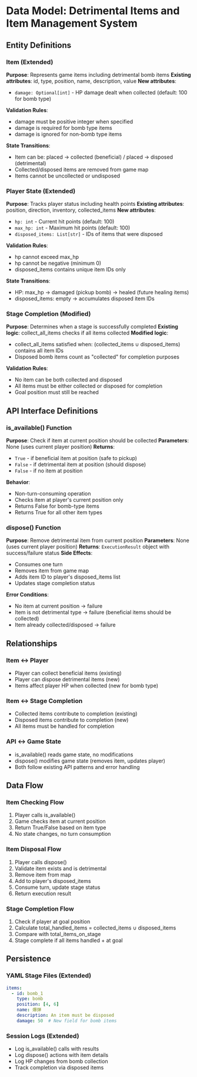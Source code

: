 # Data Model: Detrimental Items and Item Management System

## Entity Definitions

### Item (Extended)
**Purpose**: Represents game items including detrimental bomb items
**Existing attributes**: id, type, position, name, description, value
**New attributes**:
- `damage: Optional[int]` - HP damage dealt when collected (default: 100 for bomb type)

**Validation Rules**:
- damage must be positive integer when specified
- damage is required for bomb type items
- damage is ignored for non-bomb type items

**State Transitions**:
- Item can be: placed → collected (beneficial) / placed → disposed (detrimental)
- Collected/disposed items are removed from game map
- Items cannot be uncollected or undisposed

### Player State (Extended)
**Purpose**: Tracks player status including health points
**Existing attributes**: position, direction, inventory, collected_items
**New attributes**:
- `hp: int` - Current hit points (default: 100)
- `max_hp: int` - Maximum hit points (default: 100)
- `disposed_items: List[str]` - IDs of items that were disposed

**Validation Rules**:
- hp cannot exceed max_hp
- hp cannot be negative (minimum 0)
- disposed_items contains unique item IDs only

**State Transitions**:
- HP: max_hp → damaged (pickup bomb) → healed (future healing items)
- disposed_items: empty → accumulates disposed item IDs

### Stage Completion (Modified)
**Purpose**: Determines when a stage is successfully completed
**Existing logic**: collect_all_items checks if all items collected
**Modified logic**:
- collect_all_items satisfied when: (collected_items ∪ disposed_items) contains all item IDs
- Disposed bomb items count as "collected" for completion purposes

**Validation Rules**:
- No item can be both collected and disposed
- All items must be either collected or disposed for completion
- Goal position must still be reached

## API Interface Definitions

### is_available() Function
**Purpose**: Check if item at current position should be collected
**Parameters**: None (uses current player position)
**Returns**:
- `True` - if beneficial item at position (safe to pickup)
- `False` - if detrimental item at position (should dispose)
- `False` - if no item at position

**Behavior**:
- Non-turn-consuming operation
- Checks item at player's current position only
- Returns False for bomb-type items
- Returns True for all other item types

### dispose() Function
**Purpose**: Remove detrimental item from current position
**Parameters**: None (uses current player position)
**Returns**: `ExecutionResult` object with success/failure status
**Side Effects**:
- Consumes one turn
- Removes item from game map
- Adds item ID to player's disposed_items list
- Updates stage completion status

**Error Conditions**:
- No item at current position → failure
- Item is not detrimental type → failure (beneficial items should be collected)
- Item already collected/disposed → failure

## Relationships

### Item ↔ Player
- Player can collect beneficial items (existing)
- Player can dispose detrimental items (new)
- Items affect player HP when collected (new for bomb type)

### Item ↔ Stage Completion
- Collected items contribute to completion (existing)
- Disposed items contribute to completion (new)
- All items must be handled for completion

### API ↔ Game State
- is_available() reads game state, no modifications
- dispose() modifies game state (removes item, updates player)
- Both follow existing API patterns and error handling

## Data Flow

### Item Checking Flow
1. Player calls is_available()
2. Game checks item at current position
3. Return True/False based on item type
4. No state changes, no turn consumption

### Item Disposal Flow
1. Player calls dispose()
2. Validate item exists and is detrimental
3. Remove item from map
4. Add to player's disposed_items
5. Consume turn, update stage status
6. Return execution result

### Stage Completion Flow
1. Check if player at goal position
2. Calculate total_handled_items = collected_items ∪ disposed_items
3. Compare with total_items_on_stage
4. Stage complete if all items handled + at goal

## Persistence

### YAML Stage Files (Extended)
```yaml
items:
  - id: bomb_1
    type: bomb
    position: [4, 6]
    name: 爆弾
    description: An item must be disposed
    damage: 50  # New field for bomb items
```

### Session Logs (Extended)
- Log is_available() calls with results
- Log dispose() actions with item details
- Log HP changes from bomb collection
- Track completion via disposed items